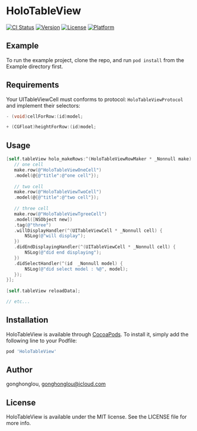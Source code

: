 # HoloTableView

[![CI Status](https://img.shields.io/travis/gonghonglou/HoloTableView.svg?style=flat)](https://travis-ci.org/gonghonglou/HoloTableView)
[![Version](https://img.shields.io/cocoapods/v/HoloTableView.svg?style=flat)](https://cocoapods.org/pods/HoloTableView)
[![License](https://img.shields.io/cocoapods/l/HoloTableView.svg?style=flat)](https://cocoapods.org/pods/HoloTableView)
[![Platform](https://img.shields.io/cocoapods/p/HoloTableView.svg?style=flat)](https://cocoapods.org/pods/HoloTableView)

## Example

To run the example project, clone the repo, and run `pod install` from the Example directory first.

## Requirements

Your UITableViewCell must conforms to protocol: `HoloTableViewProtocol` and implement their selectors: 

```objective-c
- (void)cellForRow:(id)model;

+ (CGFloat)heightForRow:(id)model;
```

## Usage

```objective-c
[self.tableView holo_makeRows:^(HoloTableViewRowMaker * _Nonnull make) {
   // one cell
   make.row(@"HoloTableViewOneCell")
   .model(@{@"title":@"one cell"});
   
   // two cell
   make.row(@"HoloTableViewTwoCell")
   .model(@{@"title":@"two cell"});
   
   // three cell
   make.row(@"HoloTableViewTgreeCell")
   .model([NSObject new])
   .tag(@"three")
   .willDisplayHandler(^(UITableViewCell * _Nonnull cell) {
       NSLog(@"will display");
   })
   .didEndDisplayingHandler(^(UITableViewCell * _Nonnull cell) {
       NSLog(@"did end displaying");
   })
   .didSelectHandler(^(id  _Nonnull model) {
       NSLog(@"did select model : %@", model);
   });
}];
    
[self.tableView reloadData];

// etc...
```

## Installation

HoloTableView is available through [CocoaPods](https://cocoapods.org). To install
it, simply add the following line to your Podfile:

```ruby
pod 'HoloTableView'
```

## Author

gonghonglou, gonghonglou@icloud.com

## License

HoloTableView is available under the MIT license. See the LICENSE file for more info.


